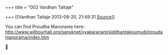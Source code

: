 +++
title = "002 Vardhan Taltaje"

+++
[[Vardhan Taltaje	2013-08-20, 21:49:31 [Source](https://groups.google.com/g/samskrita/c/8PmLfjQ8muk)]]



You can find Proudha Manorama here: <http://www.wilbourhall.org/sansknet/vyakaranam/siddhantakoumudi/proudamanorama/index.htm>  



